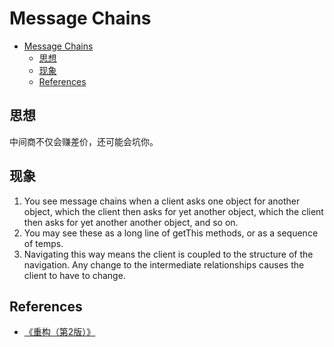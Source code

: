 # Message Chains


<!-- TOC -->

- [Message Chains](#message-chains)
    - [思想](#思想)
    - [现象](#现象)
    - [References](#references)

<!-- /TOC -->


## 思想
中间商不仅会赚差价，还可能会坑你。


## 现象
1. You see message chains when a client asks one object for another object, which the client then asks for yet another object, which the client then asks for yet another another object, and so on. 
2. You may see these as a long line of getThis methods, or as a sequence of temps. 
3. Navigating this way means the client is coupled to the structure of the navigation. Any change to the intermediate relationships causes the client to have to change.


## References
* [《重构（第2版）》](https://book.douban.com/subject/33400354/)
